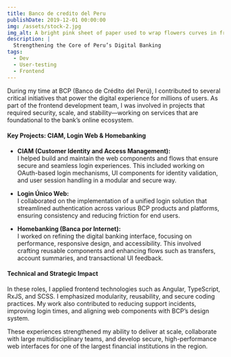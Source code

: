 ```yaml
---
title: Banco de credito del Peru
publishDate: 2019-12-01 00:00:00
img: /assets/stock-2.jpg
img_alt: A bright pink sheet of paper used to wrap flowers curves in front of rich blue background
description: |
  Strengthening the Core of Peru’s Digital Banking
tags:
  - Dev
  - User-testing
  - Frontend
---
```


During my time at BCP (Banco de Crédito del Perú), I contributed to several critical initiatives that power the digital experience for millions of users. As part of the frontend development team, I was involved in projects that required security, scale, and stability—working on services that are foundational to the bank’s online ecosystem.

#### Key Projects: CIAM, Login Web & Homebanking

- **CIAM (Customer Identity and Access Management):**  
  I helped build and maintain the web components and flows that ensure secure and seamless login experiences. This included working on OAuth-based login mechanisms, UI components for identity validation, and user session handling in a modular and secure way.

- **Login Único Web:**  
  I collaborated on the implementation of a unified login solution that streamlined authentication across various BCP products and platforms, ensuring consistency and reducing friction for end users.

- **Homebanking (Banca por Internet):**  
  I worked on refining the digital banking interface, focusing on performance, responsive design, and accessibility. This involved crafting reusable components and enhancing flows such as transfers, account summaries, and transactional UI feedback.

#### Technical and Strategic Impact

In these roles, I applied frontend technologies such as Angular, TypeScript, RxJS, and SCSS. I emphasized modularity, reusability, and secure coding practices. My work also contributed to reducing support incidents, improving login times, and aligning web components with BCP’s design system.

These experiences strengthened my ability to deliver at scale, collaborate with large multidisciplinary teams, and develop secure, high-performance web interfaces for one of the largest financial institutions in the region.